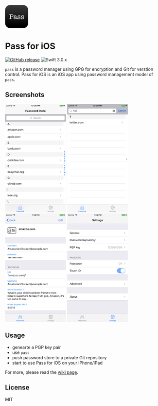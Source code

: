 <img src="icon/icon_round.png" width="76"/> 

# Pass for iOS
[![GitHub release](https://img.shields.io/github/release/mssun/pass-ios.svg)](https://github.com/mssun/pass-ios/releases)
![Swift 3.0.x](https://img.shields.io/badge/Swift-3.0.x-orange.svg)

`pass` is a password manager using GPG for encryption and Git for verstion
control. Pass for iOS is an iOS app using password management model of `pass`.

## Screenshots

<img src="screenshot/screenshot1.png" width="200"/>
<img src="screenshot/screenshot2.png" width="200"/>
<img src="screenshot/screenshot3.png" width="200"/>
<img src="screenshot/screenshot4.png" width="200"/>

## Usage

- genearte a PGP key pair
- use `pass`
- push password store to a private Git repository
- start to use Pass for iOS on your iPhone/iPad

For more, please read the [wiki page](https://github.com/mssun/pass-ios/wiki).

## License

MIT
